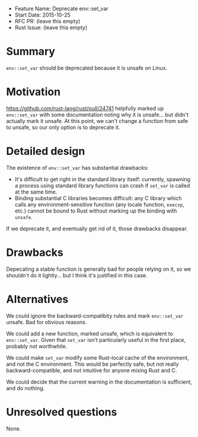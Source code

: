 - Feature Name: Deprecate env::set_var
- Start Date: 2015-10-25
- RFC PR: (leave this empty)
- Rust Issue: (leave this empty)

# Summary

`env::set_var` should be deprecated because it is unsafe on Linux.

# Motivation

https://github.com/rust-lang/rust/pull/24741 helpfully marked up
`env::set_var` with some documentation noting why it is unsafe...
but didn't actually mark it unsafe.  At this point, we can't change
a function from safe to unsafe, so our only option is to deprecate
it.

# Detailed design

The existence of `env::set_var` has substantial drawbacks:

- It's difficult to get right in the standard library itself: currently,
spawning a process using standard library functions can crash if `set_var` is
called at the same time.
- Binding substantial C libraries becomes difficult: any C library
which calls any environment-sensitive function (any locale function, `execvp`,
etc.) cannot be bound to Rust without marking up the binding with `unsafe`.

If we deprecate it, and eventually get rid of it, those drawbacks disappear.

# Drawbacks

Depecating a stable function is generally bad for people relying on it, so
we shouldn't do it lightly... but I think it's justified in this case.

# Alternatives

We could ignore the backward-compatibity rules and mark `env::set_var` unsafe.
Bad for obvious reasons.

We could add a new function, marked unsafe, which is equivalent to `env::set_var`.
Given that `set_var` isn't particularly useful in the first place, probably
not worthwhile.

We could make `set_var` modify some Rust-local cache of the environment, and not
the C environment.  This would be perfectly safe, but not really backward-compatible,
and not intuitive for anyone mixing Rust and C.

We could decide that the current warning in the documentation is sufficient, and
do nothing.

# Unresolved questions

None.
